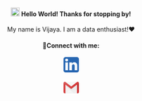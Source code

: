 #### <div align="center"> <img src="https://raw.githubusercontent.com/MartinHeinz/MartinHeinz/master/wave.gif" style="height: 20px; width:20px" > Hello World! Thanks for stopping by!  </div>
<div align="center"> My name is Vijaya. I am a data enthusiast!❤️ </div>

#### <div align="center"> 🤝Connect with me: </div>

<div align="center">
<p>
 <a href="https://www.linkedin.com/in/vijayalaxmi-wakode/"><img src="https://raw.githubusercontent.com/deepajarout/deepajarout/main/5296501_linkedin_network_linkedin logo_icon.png" alt="Vijaya Wakode | LinkedIn" width="35px"/></a>

<a href="mailto:vijayalaxmiwakode@gmail.com"><img src="https://raw.githubusercontent.com/deepajarout/deepajarout/main/2993691_brand_brands_gmail_logo_logos_icon.png" alt="Vijaya Wakode | Gmail" width="35px"/></a>
</p>
 </div>


